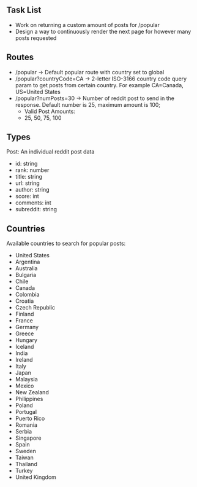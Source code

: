 ## Task List

* Work on returning a custom amount of posts for /popular
* Design a way to continuously render the next page for however many posts requested

## Routes

* /popular -> Default popular route with country set to global
* /popular?countryCode=CA -> 2-letter ISO-3166 country code query param to get posts from certain country. For example
  CA=Canada, US=United States
* /popular?numPosts=30 -> Number of reddit post to send in the response. Default number is 25, maximum amount is 100;
    - Valid Post Amounts:
    - 25, 50, 75, 100

## Types

Post: An individual reddit post data

* id: string
* rank: number
* title: string
* url: string
* author: string
* score: int
* comments: int
* subreddit: string

## Countries

Available countries to search for popular posts:

* United States
* Argentina
* Australia
* Bulgaria
* Chile
* Canada
* Colombia
* Croatia
* Czech Republic
* Finland
* France
* Germany
* Greece
* Hungary
* Iceland
* India
* Ireland
* Italy
* Japan
* Malaysia
* Mexico
* New Zealand
* Philippines
* Poland
* Portugal
* Puerto Rico
* Romania
* Serbia
* Singapore
* Spain
* Sweden
* Taiwan
* Thailand
* Turkey
* United Kingdom